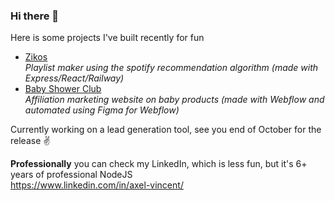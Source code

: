 ### Hi there 👋

Here is some projects I've built recently for fun 
- [Zikos](https://zikos.io/)  
  _Playlist maker using the spotify recommendation algorithm (made with Express/React/Railway)_
- [Baby Shower Club](https://www.babyshower.club/)  
  _Affiliation marketing website on baby products (made with Webflow and automated using Figma for Webflow)_

Currently working on a lead generation tool, see you end of October for the release ✌️

**Professionally** you can check my LinkedIn, which is less fun, but it's 6+ years of professional NodeJS  
https://www.linkedin.com/in/axel-vincent/ 

<!--
**AxelVincent/AxelVincent** is a ✨ _special_ ✨ repository because its `README.md` (this file) appears on your GitHub profile.

Here are some ideas to get you started:

- 🔭 I’m currently working on ...
- 🌱 I’m currently learning ...
- 👯 I’m looking to collaborate on ...
- 🤔 I’m looking for help with ...
- 💬 Ask me about ...
- 📫 How to reach me: ...
- 😄 Pronouns: ...
- ⚡ Fun fact: ...
-->
